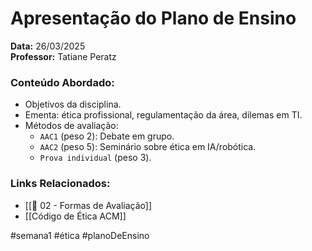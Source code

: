 # Apresentação do Plano de Ensino  
**Data:** 26/03/2025  
**Professor:** Tatiane Peratz  

### Conteúdo Abordado:  
- Objetivos da disciplina.  
- Ementa: ética profissional, regulamentação da área, dilemas em TI.  
- Métodos de avaliação:  
  - `AAC1` (peso 2): Debate em grupo.  
  - `AAC2` (peso 5): Seminário sobre ética em IA/robótica.  
  - `Prova individual` (peso 3).  

### Links Relacionados:  
- [[📄 02 - Formas de Avaliação]]  
- [[Código de Ética ACM]]  

#semana1
#ética
#planoDeEnsino
